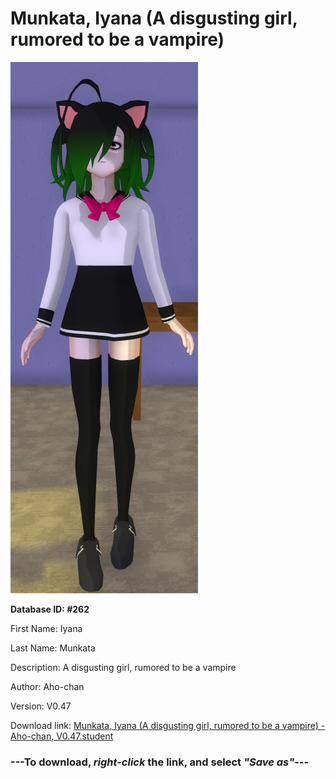 # Munkata, Iyana (A disgusting girl, rumored to be a vampire)

<img src="https://raw.githubusercontent.com/Arbiter1223/Daigaku-Gurashi-Custom-Students/master/Students/Files/Munkata%2C%20Iyana%20(A%20disgusting%20girl%2C%20rumored%20to%20be%20a%20vampire).png" title="Munkata, Iyana (A disgusting girl, rumored to be a vampire) - Aho-chan, V0.47">

**Database ID: #262**

First Name: Iyana

Last Name: Munkata

Description: A disgusting girl, rumored to be a vampire

Author: Aho-chan

Version: V0.47

Download link: <a href="https://raw.githubusercontent.com/Arbiter1223/Daigaku-Gurashi-Custom-Students/master/Students/Files/Munkata%2C%20Iyana%20(A%20disgusting%20girl%2C%20rumored%20to%20be%20a%20vampire)%20-%20Aho-chan%2C%20V0.47.student">Munkata, Iyana (A disgusting girl, rumored to be a vampire) - Aho-chan, V0.47.student</a>

### ---**To download, _right-click_ the link, and select _"Save as"_**---
